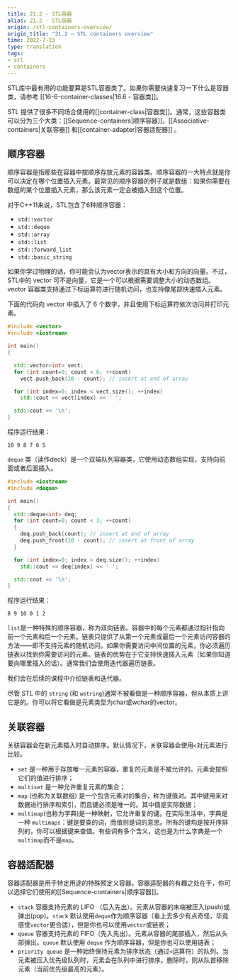 ```yaml
---
title: 21.2 - STL容器
alias: 21.2 - STL容器
origin: /stl-containers-overview/
origin_title: "21.2 — STL containers overview"
time: 2022-7-23
type: translation
tags:
- stl
- containers
---
```





STL库中最有用的功能要算是STL容器类了。如果你需要快速复习一下什么是容器类，请参考 [[16-6-container-classes|16.6 - 容器类]]。

STL 提供了很多不同场合使用的[[container-class|容器类]]。通常，这些容器类可以分为三个大类：[[Sequence-containers|顺序容器]]，[[Associative-containers|关联容器]] 和[[container-adapter|容器适配器]] 。

## 顺序容器

顺序容器是指那些在容器中按顺序存放元素的容器类。顺序容器的一大特点就是你可以决定在哪个位置插入元素。最常见的顺序容器的例子就是数组：如果你需要在数组的某个位置插入元素，那么该元素一定会被插入到这个位置。

对于C++11来说，STL包含了6种顺序容器：

- `std::vector`
- `std::deque`
- `std::array`
- `std::list`
- `std::forward_list`
- `std::basic_string`

如果你学过物理的话，你可能会认为vector表示的具有大小和方向的向量。不过，STL中的 vector 可不是向量，它是一个可以根据需要调整大小的动态数组。vector 容器类支持通过下标运算符进行随机访问，也支持像尾部快速插入元素。

下面的代码向 vector 中插入了 6 个数字，并且使用下标运算符依次访问并打印元素。

```cpp
#include <vector>
#include <iostream>

int main()
{

  std::vector<int> vect;
  for (int count=0; count < 6; ++count)
	vect.push_back(10 - count); // insert at end of array

  for (int index=0; index < vect.size(); ++index)
	std::cout << vect[index] << ' ';

  std::cout << '\n';
}
```

程序运行结果：

```
10 9 8 7 6 5
```

`deque` 类（读作deck）是一个双端队列容器类，它使用动态数组实现，支持向前面或者后面插入。

```cpp
#include <iostream>
#include <deque>

int main()
{
  std::deque<int> deq;
  for (int count=0; count < 3; ++count)
  {
	deq.push_back(count); // insert at end of array
	deq.push_front(10 - count); // insert at front of array
  }

  for (int index=0; index < deq.size(); ++index)
	std::cout << deq[index] << ' ';

  std::cout << '\n';
}
```

程序运行结果：

```
8 9 10 0 1 2
```

`list`是一种特殊的顺序容器，称为双向链表。容器中的每个元素都通过指针指向前一个元素和后一个元素。链表只提供了从第一个元素或最后一个元素访问容器的方法——即不支持元素的随机访问。如果你需要访问中间位置的元素，你必须遍历链表以找到你需要访问的元素。链表的优势在于它支持快速插入元素（如果你知道要向哪里插入的话）。通常我们会使用迭代器遍历链表。

我们会在后续的课程中介绍链表和迭代器。

尽管 STL 中的 `string` (和 `wstring`)通常不被看做是一种顺序容器，但从本质上讲它是的。你可以将它看做是元素类型为char或wchar的vector。

## 关联容器

关联容器会在新元素插入时自动排序。默认情况下，关联容器会使用`<`对元素进行比较。

- `set` 是一种用于存放唯一元素的容器，重复的元素是不被允许的。元素会按照它们的值进行排序；
- `multiset` 是一种允许重复元素的集合；
- `map` (也称为关联数组) 是一个包含元素对的集合，称为键值对。其中键用来对数据进行排序和索引，而且键必须是唯一的。其中值是实际数据；
- `multimap`(也称为字典)是一种映射，它允许重复的键。在实际生活中，字典是一种 `multimaps`：键是要查的词，而值则是词的意思。所有的键均是按升序排列的，你可以根据键来查值。有些词有多个含义，这也是为什么字典是一个`multimap`而不是`map`。


## 容器适配器

容器适配器是用于特定用途的特殊预定义容器。容器适配器的有趣之处在于，你可以选择它们使用的[[Sequence-containers|顺序容器]]。

- `stack` 容器支持元素的 LIFO （后入先出）。元素从容器的末端被压入(push)或弹出(pop)。`stack` 默认使用`deque`作为顺序容器（看上去多少有点奇怪，毕竟感觉`vector`更合适），但是你也可以使用`vector`或链表；
- `queue` 容器支持元素的 FIFO（先入先出）。元素从容器的尾部插入，然后从头部弹出。`queue` 默认使用 `deque` 作为顺序容器，但是你也可以使用链表；
- `priority queue` 是一种始终保持元素为排序状态（通过`<`运算符）的队列。当元素被压入优先级队列时，元素会在队列中进行排序。删除时，则从队首移除元素（当前优先级最高的元素）。
